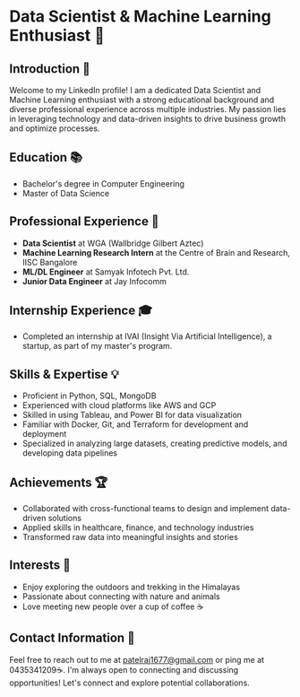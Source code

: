 <!---
raj166/raj166 is a ✨ special ✨ repository because its `README.md` (this file) appears on your GitHub profile.
You can click the Preview link to take a look at your changes.
--->
# Data Scientist & Machine Learning Enthusiast 🚀

## Introduction 🌟
Welcome to my LinkedIn profile! I am a dedicated Data Scientist and Machine Learning enthusiast with a strong educational background and diverse professional experience across multiple industries. My passion lies in leveraging technology and data-driven insights to drive business growth and optimize processes.

## Education 📚
- Bachelor's degree in Computer Engineering
- Master of Data Science

## Professional Experience 💼
- **Data Scientist** at WGA (Wallbridge Gilbert Aztec)
- **Machine Learning Research Intern** at the Centre of Brain and Research, IISC Bangalore
- **ML/DL Engineer** at Samyak Infotech Pvt. Ltd.
- **Junior Data Engineer** at Jay Infocomm

## Internship Experience 🎓
- Completed an internship at IVAI (Insight Via Artificial Intelligence), a startup, as part of my master's program.

## Skills & Expertise 💡
- Proficient in Python, SQL, MongoDB
- Experienced with cloud platforms like AWS and GCP
- Skilled in using Tableau, and Power BI for data visualization
- Familiar with Docker, Git, and Terraform for development and deployment
- Specialized in analyzing large datasets, creating predictive models, and developing data pipelines

## Achievements 🏆
- Collaborated with cross-functional teams to design and implement data-driven solutions
- Applied skills in healthcare, finance, and technology industries
- Transformed raw data into meaningful insights and stories

## Interests 🌿
- Enjoy exploring the outdoors and trekking in the Himalayas
- Passionate about connecting with nature and animals
- Love meeting new people over a cup of coffee ☕

## Contact Information 📧
Feel free to reach out to me at patelraj1677@gmail.com or ping me at 0435341209☕. I'm always open to connecting and discussing opportunities!
Let's connect and explore potential collaborations.

